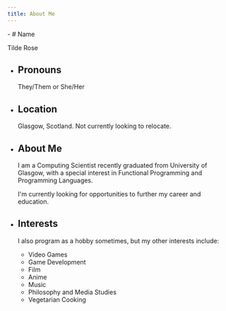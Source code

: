 ```yaml
---
title: About Me
---
```


<article class="datalist">
- # Name

  Tilde Rose

- # Pronouns

  They/Them or She/Her

- # Location

  Glasgow, Scotland. Not currently looking to relocate.

- # About Me

  I am a Computing Scientist recently graduated from University of Glasgow, with a special interest in Functional Programming and Programming Languages.
  
   I'm currently looking for opportunities to further my career and education.

- # Interests 

  I also program as a hobby sometimes, but my other interests include:
    - Video Games
    - Game Development
    - Film
    - Anime
    - Music
    - Philosophy and Media Studies
    - Vegetarian Cooking
  
</article>
